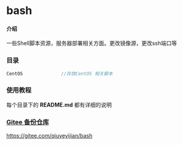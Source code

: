 # bash

#### 介绍
一些Shell脚本资源，服务器部署相关方面。更改镜像源，更改ssh端口等

### 目录

```javascript
CentOS				//存放CentOS 相关脚本
```

### 使用教程

每个目录下的 **README.md** 都有详细的说明

### [Gitee 备份仓库](https://gitee.com/qiuyeyijian/bash)

https://gitee.com/qiuyeyijian/bash